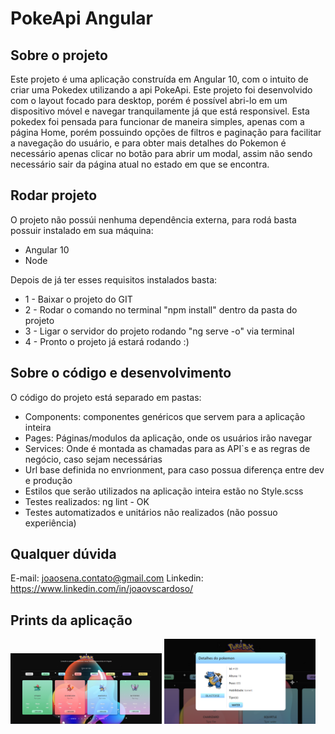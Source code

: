 #  PokeApi Angular

## Sobre o projeto

Este projeto é uma aplicação construída em Angular 10, com o intuito de criar uma Pokedex utilizando a api PokeApi.
Este projeto foi desenvolvido com o layout focado para desktop, porém é possível abri-lo em um dispositivo móvel e navegar tranquilamente já que está responsivel.
Esta pokedex foi pensada para funcionar de maneira simples, apenas com a página Home, porém possuindo opções de filtros e paginação para facilitar a navegação do usuário, e para obter mais detalhes do Pokemon é necessário apenas clicar no botão para abrir um modal, assim não sendo necessário sair da página atual no estado em que se encontra.

## Rodar projeto
O projeto não possúi nenhuma dependência externa, para rodá basta possuir instalado em sua máquina:
- Angular 10
- Node

Depois de já ter esses requisitos instalados basta:
- 1 - Baixar o projeto do GIT
- 2 - Rodar o comando no terminal "npm install" dentro da pasta do projeto
- 3 - Ligar o servidor do projeto rodando "ng serve -o" via terminal
- 4 - Pronto o projeto já estará rodando :)

## Sobre o código e desenvolvimento
O código do projeto está separado em pastas:
- Components: componentes genéricos que servem para a aplicação inteira
- Pages: Páginas/modulos da aplicação, onde os usuários irão navegar
- Services: Onde é montada as chamadas para as API`s e as regras de negócio, caso sejam necessárias
- Url base definida no envrionment, para caso possua diferença entre dev e produção
- Estilos que serão utilizados na aplicação inteira estão no Style.scss
- Testes realizados: ng lint - OK
- Testes automatizados e unitários não realizados (não possuo experiência)

## Qualquer dúvida
E-mail: joaosena.contato@gmail.com
Linkedin: https://www.linkedin.com/in/joaovscardoso/

## Prints da aplicação
<span>
  <img src="https://raw.githubusercontent.com/Joao-Sena/Pokeapi---Angular-10/master/src/assets/img/home.PNG" width="48%">
</span>
<span>
  <img src="https://raw.githubusercontent.com/Joao-Sena/Pokeapi---Angular-10/master/src/assets/img/modal.png" width="48%">
</span>
